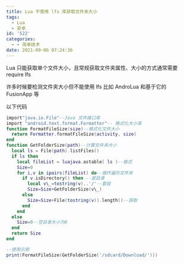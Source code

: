 ```yaml
---
title: Lua 不使用 lfs 库获取文件夹大小
tags:
  - Lua
  - 安卓
id: '522'
categories:
  - - 简单技术
date: 2021-09-06 07:24:36
---
```


Lua 只能获取单个文件大小，且常规获取文件夹属性、大小的方式通常需要 require lfs

许多时候要检测文件夹大小但不能使用 lfs 比如 AndroLua 和基于它的 FusionApp 等

以下代码

```lua
import"java.io.File"--Java 文件接口库
import "android.text.format.Formatter"-- 格式化大小库
function FormatFileSize(size)--格式化文件大小
  return Formatter.formatFileSize(activity, size)
end
function GetFolderSize(path)--计算文件夹大小
  local ls = File(path).listFiles()
  if ls then
    local fileList = luajava.astable( ls )--格式
    Size=0
    for i,v in ipairs(fileList) do--循环遍历文件夹
      if v.isDirectory() then --是目录
        local v\_=tostring(v)..'/'--套娃
        Size=Size+GetFolderSize(v\_)
      else
        Size=Size+File(tostring(v)).length()--获取
      end
    end
  else
    Size=0--空目录大小为0
  end
  return Size
end

--使用示例
print(FormatFileSize(GetFolderSize('/sdcard/Download/')))
```
